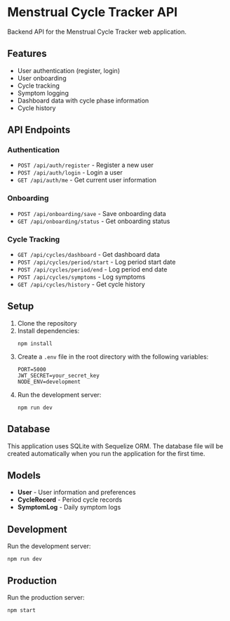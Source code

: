 # Menstrual Cycle Tracker API

Backend API for the Menstrual Cycle Tracker web application.

## Features

- User authentication (register, login)
- User onboarding
- Cycle tracking
- Symptom logging
- Dashboard data with cycle phase information
- Cycle history

## API Endpoints

### Authentication

- `POST /api/auth/register` - Register a new user
- `POST /api/auth/login` - Login a user
- `GET /api/auth/me` - Get current user information

### Onboarding

- `POST /api/onboarding/save` - Save onboarding data
- `GET /api/onboarding/status` - Get onboarding status

### Cycle Tracking

- `GET /api/cycles/dashboard` - Get dashboard data
- `POST /api/cycles/period/start` - Log period start date
- `POST /api/cycles/period/end` - Log period end date
- `POST /api/cycles/symptoms` - Log symptoms
- `GET /api/cycles/history` - Get cycle history

## Setup

1. Clone the repository
2. Install dependencies:
   ```
   npm install
   ```
3. Create a `.env` file in the root directory with the following variables:
   ```
   PORT=5000
   JWT_SECRET=your_secret_key
   NODE_ENV=development
   ```
4. Run the development server:
   ```
   npm run dev
   ```

## Database

This application uses SQLite with Sequelize ORM. The database file will be created automatically when you run the application for the first time.

## Models

- **User** - User information and preferences
- **CycleRecord** - Period cycle records
- **SymptomLog** - Daily symptom logs

## Development

Run the development server:

```
npm run dev
```

## Production

Run the production server:

```
npm start
``` 